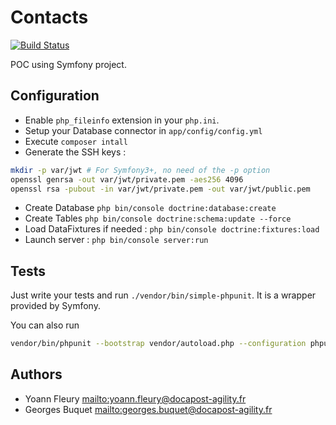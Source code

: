 # Contacts

[![Build Status](https://travis-ci.org/yoannfleurydev/contacts-web-service.svg?branch=master)](https://travis-ci.org/yoannfleurydev/contacts-web-service)

POC using Symfony project.

## Configuration

*   Enable `php_fileinfo` extension in your `php.ini`.
*   Setup your Database connector in `app/config/config.yml`
*   Execute `composer intall`
*   Generate the SSH keys :

```bash
mkdir -p var/jwt # For Symfony3+, no need of the -p option
openssl genrsa -out var/jwt/private.pem -aes256 4096
openssl rsa -pubout -in var/jwt/private.pem -out var/jwt/public.pem
```

*   Create Database `php bin/console doctrine:database:create`
*   Create Tables `php bin/console doctrine:schema:update --force`
*   Load DataFixtures if needed : `php bin/console doctrine:fixtures:load`
*   Launch server : `php bin/console server:run`

## Tests

Just write your tests and run `./vendor/bin/simple-phpunit`. It is a wrapper provided
by Symfony.

You can also run

```bash
vendor/bin/phpunit --bootstrap vendor/autoload.php --configuration phpunit.xml.dist tests
```

## Authors

*   Yoann Fleury <mailto:yoann.fleury@docapost-agility.fr>
*   Georges Buquet <mailto:georges.buquet@docapost-agility.fr>
